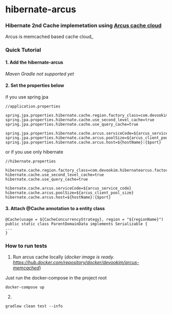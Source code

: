 # hibernate-arcus

### Hibernate 2nd Cache implemetation using [Arcus cache cloud](https://github.com/naver/arcus) <br>
Arcus is memcached based cache cloud_


### Quick Tutorial

#### 1. Add the hibernate-arcus
_Maven Gradle not supported yet_

#### 2. Set the properties below

if you use spring jpa
```
//application.properties

spring.jpa.properties.hibernate.cache.region.factory_class=com.devookim.hibernatearcus.factory.HibernateArcusRegionFactory
spring.jpa.properties.hibernate.cache.use_second_level_cache=true
spring.jpa.properties.hibernate.cache.use_query_cache=true

spring.jpa.properties.hibernate.cache.arcus.serviceCode=${arcus_service_code}
spring.jpa.properties.hibernate.cache.arcus.poolSize=${arcus_client_pool_size}
spring.jpa.properties.hibernate.cache.arcus.host=${hostName}:{$port}
```

or if you use only hibernate
```
//hibernate.properties

hibernate.cache.region.factory_class=com.devookim.hibernatearcus.factory.HibernateArcusRegionFactory
hibernate.cache.use_second_level_cache=true
hibernate.cache.use_query_cache=true

hibernate.cache.arcus.serviceCode=${arcus_service_code}
hibernate.cache.arcus.poolSize=${arcus_client_pool_size}
hibernate.cache.arcus.host=${hostName}:{$port}
```

#### 3. Attach @Cache annotation to a entity class <br>
```
@Cache(usage = ${CacheConcurrencyStrategy}, region = "${regionName}")
public static class ParentDomainData implements Serializable {
...
}           
```

### How to run tests
1. Run arcus cache locally (_docker image is ready. https://hub.docker.com/repository/docker/devookim/arcus-memcached_) <br>

Just run the docker-compose in the project root
```
docker-compose up
```
 2.
```
gradlew clean test --info
```

